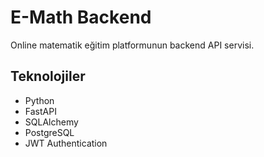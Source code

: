 # E-Math Backend

Online matematik eğitim platformunun backend API servisi.

##  Teknolojiler

- Python
- FastAPI
- SQLAlchemy
- PostgreSQL
- JWT Authentication
